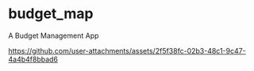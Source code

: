 # budget_map

A Budget Management App

https://github.com/user-attachments/assets/2f5f38fc-02b3-48c1-9c47-4a4b4f8bbad6


